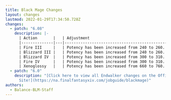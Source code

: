```yaml
---
title: Black Mage Changes
layout: changes
lastmod: 2022-01-29T17:34:50.728Z
changes:
  - patch: "6.08"
    description: |-
      | Action       |   | Adjustment                                  |
      |--------------|---|---------------------------------------------|
      | Fire III     |   | Potency has been increased from 240 to 260. |
      | Blizzard III |   | Potency has been increased from 240 to 260. |
      | Blizzard IV  |   | Potency has been increased from 300 to 310. |
      | Fire IV      |   | Potency has been increased from 300 to 310. |
      | Xenoglossy   |   | Potency has been increased from 660 to 760. |
  - patch: "6.0"
    description: "[Click here to view all Endwalker changes on the Official
      Site!](https://na.finalfantasyxiv.com/jobguide/blackmage)"
authors:
  - Balance-BLM-Staff
---
```

